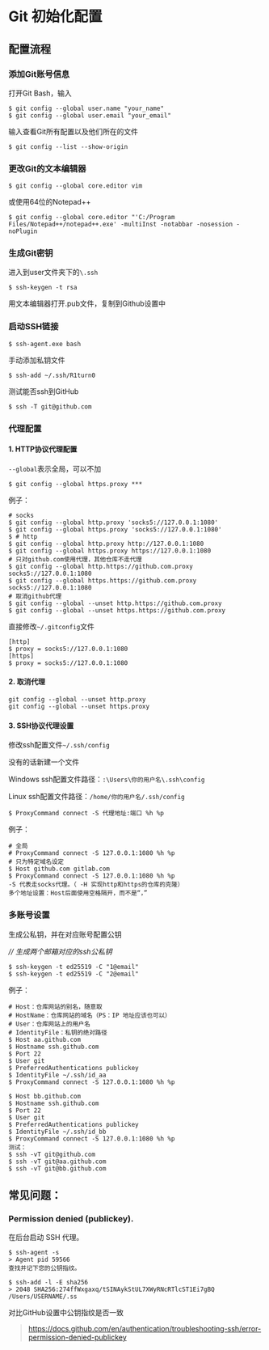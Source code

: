 # Git 初始化配置

## 配置流程

### 添加Git账号信息

打开Git Bash，输入

```
$ git config --global user.name "your_name"
$ git config --global user.email "your_email"
```

输入查看Git所有配置以及他们所在的文件

```
$ git config --list --show-origin
```

### 更改Git的文本编辑器

```
$ git config --global core.editor vim
```

或使用64位的Notepad++

```
$ git config --global core.editor "'C:/Program Files/Notepad++/notepad++.exe' -multiInst -notabbar -nosession -noPlugin
```

### 生成Git密钥

进入到user文件夹下的`\.ssh`

```
$ ssh-keygen -t rsa
```

用文本编辑器打开.pub文件，复制到Github设置中

### 启动SSH链接

```
$ ssh-agent.exe bash
```

手动添加私钥文件

```
$ ssh-add ~/.ssh/R1turn0
```

测试能否ssh到GitHub

```
$ ssh -T git@github.com
```

### 代理配置

#### 1. HTTP协议代理配置

`--global`表示全局，可以不加

```
$ git config --global https.proxy ***
```

例子：

```
# socks
$ git config --global http.proxy 'socks5://127.0.0.1:1080' 
$ git config --global https.proxy 'socks5://127.0.0.1:1080'
$ # http
$ git config --global http.proxy http://127.0.0.1:1080 
$ git config --global https.proxy https://127.0.0.1:1080
# 只对github.com使用代理，其他仓库不走代理
$ git config --global http.https://github.com.proxy socks5://127.0.0.1:1080
$ git config --global https.https://github.com.proxy socks5://127.0.0.1:1080
# 取消github代理
$ git config --global --unset http.https://github.com.proxy
$ git config --global --unset https.https://github.com.proxy
```

直接修改`~/.gitconfig`文件

```
[http]
$ proxy = socks5://127.0.0.1:1080
[https]
$ proxy = socks5://127.0.0.1:1080
```

#### 2. 取消代理

```
git config --global --unset http.proxy
git config --global --unset https.proxy
```

#### 3. SSH协议代理设置

修改ssh配置文件`~/.ssh/config`

没有的话新建一个文件

Windows ssh配置文件路径：`:\Users\你的用户名\.ssh\config`

Linux ssh配置文件路径：`/home/你的用户名/.ssh/config`

```
$ ProxyCommand connect -S 代理地址:端口 %h %p
```

例子：

```
# 全局
# ProxyCommand connect -S 127.0.0.1:1080 %h %p
# 只为特定域名设定
$ Host github.com gitlab.com
$ ProxyCommand connect -S 127.0.0.1:1080 %h %p
-S 代表走socks代理。（ -H 实现http和https的仓库的克隆）
多个地址设置：Host后面使用空格隔开，而不是“，”
```

### 多账号设置

生成公私钥，并在对应账号配置公钥

*// 生成两个邮箱对应的ssh公私钥*

```
$ ssh-keygen -t ed25519 -C "1@email"
$ ssh-keygen -t ed25519 -C "2@email"
```

例子：

```
# Host：仓库网站的别名，随意取
# HostName：仓库网站的域名（PS：IP 地址应该也可以）
# User：仓库网站上的用户名
# IdentityFile：私钥的绝对路径
$ Host aa.github.com 
$ Hostname ssh.github.com
$ Port 22
$ User git
$ PreferredAuthentications publickey
$ IdentityFile ~/.ssh/id_aa
$ ProxyCommand connect -S 127.0.0.1:1080 %h %p

$ Host bb.github.com 
$ Hostname ssh.github.com
$ Port 22
$ User git
$ PreferredAuthentications publickey
$ IdentityFile ~/.ssh/id_bb
$ ProxyCommand connect -S 127.0.0.1:1080 %h %p
测试：
$ ssh -vT git@github.com 
$ ssh -vT git@aa.github.com 
$ ssh -vT git@bb.github.com 
```



## 常见问题：

### Permission denied (publickey).
在后台启动 SSH 代理。

```
$ ssh-agent -s
> Agent pid 59566
查找并记下您的公钥指纹。
```

```
$ ssh-add -l -E sha256
> 2048 SHA256:274ffWxgaxq/tSINAykStUL7XWyRNcRTlcST1Ei7gBQ /Users/USERNAME/.ss
```

对比GitHub设置中公钥指纹是否一致

> https://docs.github.com/en/authentication/troubleshooting-ssh/error-permission-denied-publickey